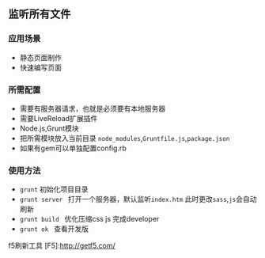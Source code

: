## 监听所有文件
### 应用场景
 * 静态页面制作
 * 快速编写页面

### 所需配置
 * 需要有服务器请求，也就是必须要有本地服务器
 * 需要LiveReload扩展插件
 * Node.js,Grunt模块
 * 把所需模块放入当前目录 ```node_modules```,```Gruntfile.js```,```package.json```
 * 如果有gem可以单独配置config.rb

### 使用方法
 * ```grunt``` 初始化项目目录
 * ```grunt server ``` 打开一个服务器，默认监听```index.htm``` 此时更改```sass```,```js```会自动刷新
 * ```grunt build ``` 优化压缩css js 完成developer
 * ```grunt ok ``` 查看开发版

 f5刷新工具
  [F5]:http://getf5.com/

